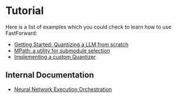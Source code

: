 # Tutorial

Here is a list of examples which you could check to learn how to use FastForward:

* [Getting Started: Quantizing a LLM from scratch](quantizing_networks.nb.py)
* [MPath: a utility for submodule selection](mpath.nb.py)
* [Implementing a custom Quantizer](implement_custom_quantizer.nb.py)

## Internal Documentation

* [Neural Network Execution Orchestration](orchestrator.nb.py)
